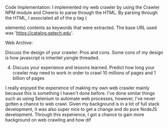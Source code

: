 Code Implementation:
I implemented my web crawler by using the Crawler NPM module and Cheerio to parse through the HTML. By parsing through the HTML, I associated all of the p tag (<p> elements) contents as keywords that were extracted. The base URL used was 'https://catalog.gatech.edu'.

Web Archive:


Discuss the design of your crawler: Pros and cons.
Some cons of my design is how javascript is inheritel ysingle threaded.

4. Discuss your experience and lessons learned. Predict how long your crawler
may need to work in order to crawl 10 millions of pages and 1 billion of pages

I really enjoyed the experience of making my own web crawler mainly because this is something I haven't done before. I've done similar things such as using Selenium to automate web processes, however, I've never gotten a chance to web crawl. Given my background is in a lot of full stack development, it was also super nice to get a change and do pure NodeJS development. Through this experience, I got a chance to gain more background on web crawling and how dif